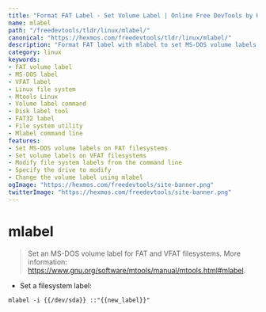 ```yaml
---
title: "Format FAT Label - Set Volume Label | Online Free DevTools by Hexmos"
name: mlabel
path: "/freedevtools/tldr/linux/mlabel/"
canonical: "https://hexmos.com/freedevtools/tldr/linux/mlabel/"
description: "Format FAT label with mlabel to set MS-DOS volume labels on FAT and VFAT filesystems on Linux. Free online tool, no registration required."
category: linux
keywords:
- FAT volume label
- MS-DOS label
- VFAT label
- Linux file system
- Mtools Linux
- Volume label command
- Disk label tool
- FAT32 label
- File system utility
- Mlabel command line
features:
- Set MS-DOS volume labels on FAT filesystems
- Set volume labels on VFAT filesystems
- Modify file system labels from the command line
- Specify the drive to modify
- Change the volume label using mlabel
ogImage: "https://hexmos.com/freedevtools/site-banner.png"
twitterImage: "https://hexmos.com/freedevtools/site-banner.png"
---
```


# mlabel

> Set an MS-DOS volume label for FAT and VFAT filesystems.
> More information: <https://www.gnu.org/software/mtools/manual/mtools.html#mlabel>.

- Set a filesystem label:

`mlabel -i {{/dev/sda}} ::"{{new_label}}"`
